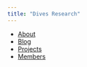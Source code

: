```yaml
---
title: "Dives Research"
---
```


* [About](about)
* [Blog](blog)
* [Projects](projects)
* [Members](members)

